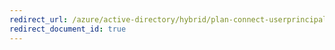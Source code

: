 ```yaml
---
redirect_url: /azure/active-directory/hybrid/plan-connect-userprincipalname
redirect_document_id: true
---
```


